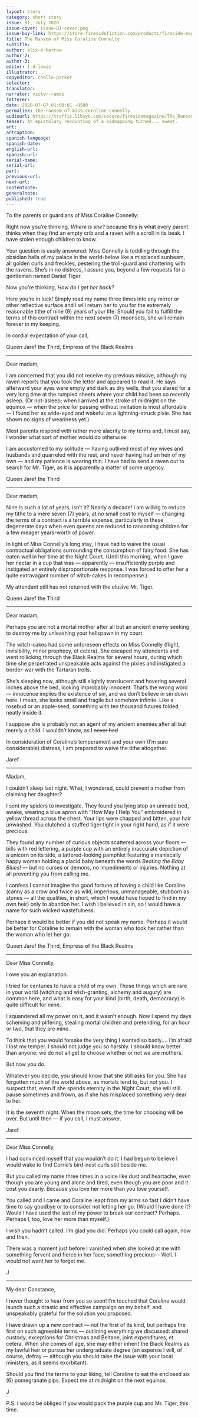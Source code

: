 ```yaml
---
layout: story
category: short story
issue: 81, July 2020
issue-cover: issue-81-cover.png
issue-buy-link: https://store.firesidefiction.com/products/fireside-magazine-issue-81-july-2020
title: The Ransom of Miss Coraline Connelly
subtitle:
author: alix-e-harrow
author-2:
author-3:
editor: l-d-lewis
illustrator:
copyeditor: chelle-parker
selector:
translator:
narrator: victor-ramos
letterer:
date: 2020-07-07 01:00:01 -0500
permalink: the-ransom-of-miss-coraline-connelly
audiourl: https://traffic.libsyn.com/secure/firesidemagazine/The_Ransom_of_Miss_Coraline_Connelly.mp3
teaser: An epistolary recounting of a kidnapping turned... sweet.
art:
artcaption:
spanish-language:
spanish-date:
english-url:
spanish-url:
serial-name:
serial-url:
part:
previous-url:
next-url:
contentnote:
generalnote:
published: true
---
```


To the parents or guardians of Miss Coraline Connelly:

Right now you’re thinking, _Where is she?_ because this is what every parent thinks when they find an empty crib and a raven with a scroll in its beak. I have stolen enough children to know.

Your question is easily answered: Miss Connelly is toddling through the obsidian halls of my palace in the world-below like a misplaced sunbeam, all golden curls and freckles, pestering the troll-guard and chattering with the ravens. She’s in no distress, I assure you, beyond a few requests for a gentleman named Daniel Tiger.

Now you’re thinking, _How do I get her back?_

Here you’re in luck! Simply read my name three times into any mirror or other reflective surface and I will return her to you for the extremely reasonable tithe of nine (9) years of your life. Should you fail to fulfill the terms of this contract within the next seven (7) moonsets, she will remain forever in my keeping.

In cordial expectation of your call,

Queen Jaref the Third, Empress of the Black Realms

----

Dear madam,

I am concerned that you did not receive my previous missive, although my raven reports that you took the letter and appeared to read it. He says afterward your eyes were empty and dark as dry wells, that you stared for a very long time at the rumpled sheets where your child had been so recently asleep. (Or not-asleep; when I arrived at the stroke of midnight on the equinox — when the price for passing without invitation is most affordable — I found her as wide-eyed and wakeful as a lightning-struck pixie. She has shown no signs of weariness yet.)

Most parents respond with rather more alacrity to my terms and, I must say, I wonder what sort of mother would do otherwise.

I am accustomed to my solitude — having outlived most of my wives and husbands and quarreled with the rest, and never having had an heir of my own — and my patience is wearing thin. I have had to send a raven out to search for Mr. Tiger, as it is apparently a matter of some urgency.

Queen Jaref the Third

----

Dear madam,

Nine is such a lot of years, isn’t it? Nearly a decade! I am willing to reduce my tithe to a mere seven (7) years, at no small cost to myself — changing the terms of a contract is a terrible expense, particularly in these degenerate days when even queens are reduced to ransoming children for a few meager years-worth of power.

In light of Miss Connelly’s long stay, I have had to waive the usual contractual obligations surrounding the consumption of fairy food. She has eaten well in her time at the Night Court. (Until this morning, when I gave her nectar in a cup that was — apparently — insufficiently purple and instigated an entirely disproportionate response. I was forced to offer her a quite extravagant number of witch-cakes in recompense.)

My attendant still has not returned with the elusive Mr. Tiger.

Queen Jaref the Third

----

Dear madam,

Perhaps you are not a mortal mother after all but an ancient enemy seeking to destroy me by unleashing your hellspawn in my court.

The witch-cakes had some unforeseen effects on Miss Connelly (flight, invisibility, minor prophecy, et cetera). She escaped my attendants and went rollicking through the Black Realms for several hours, during which time she perpetrated unspeakable acts against the pixies and instigated a border-war with the Tartaran trolls.

She’s sleeping now, although still slightly translucent and hovering several inches above the bed, looking improbably innocent. That’s the wrong word — innocence implies the existence of sin, and we don’t believe in sin down here. I mean, she looks small and fragile but somehow infinite. Like a rosebud or an apple-seed, something with ten thousand futures folded neatly inside it.

I suppose she is probably not an agent of my ancient enemies after all but merely a child. I wouldn’t know, as I ~~never had~~

In consideration of Coraline’s temperament and your own (I’m sure considerable) distress, I am prepared to waive the tithe altogether.

Jaref

----

Madam,

I couldn’t sleep last night. What, I wondered, could prevent a mother from claiming her daughter?

I sent my spiders to investigate. They found you lying atop an unmade bed, awake, wearing a blue apron with “How May I Help You” embroidered in yellow thread across the chest. Your lips were chapped and bitten, your hair unwashed. You clutched a stuffed tiger tight in your right hand, as if it were precious.

They found any number of curious objects scattered across your floors — bills with red lettering, a purple cup with an entirely inaccurate depiction of a unicorn on its side, a tattered-looking pamphlet featuring a maniacally happy woman holding a placid baby beneath the words _Beating the Baby Blues!_ — but no curses or demons, no impediments or injuries. Nothing at all preventing you from calling me.

I confess I cannot imagine the good fortune of having a child like Coraline (canny as a crow and twice as wild, imperious, unmanageable, stubborn as stones — all the qualities, in short, which I would have hoped to find in my own heir) only to abandon her. I wish I believed in sin, so I would have a name for such wicked wastefulness.

Perhaps it would be better if you did not speak my name. Perhaps it would be better for Coraline to remain with the woman who took her rather than the woman who let her go.

Queen Jaref the Third, Empress of the Black Realms

----

Dear Miss Connelly,

I owe you an explanation.

I tried for centuries to have a child of my own. Those things which are rare in your world (witching and wish-granting, alchemy and augury) are common here, and what is easy for your kind (birth, death, democracy) is quite difficult for mine.

I squandered all my power on it, and it wasn’t enough. Now I spend my days scheming and pilfering, stealing mortal children and pretending, for an hour or two, that they are mine.

To think that you would forsake the very thing I wanted so badly.... I’m afraid I lost my temper. I should not judge you so harshly. I should know better than anyone: we do not all get to choose whether or not we are mothers.

But now you do.

Whatever you decide, you should know that she still asks for you. She has forgotten much of the world above, as mortals tend to, but not you. I suspect that, even if she spends eternity in the Night Court, she will still pause sometimes and frown, as if she has misplaced something very dear to her.

It is the seventh night. When the moon sets, the time for choosing will be over. But until then — if you call, I must answer.

Jaref

----

Dear Miss Connelly,

I had convinced myself that you wouldn’t do it. I had begun to believe I would wake to find Corrie’s bird-nest curls still beside me.

But you called my name three times in a voice like dust and heartache, even though you are young and alone and tired, even though you are poor and it cost you dearly. Because you love her more than you love yourself.

You called and I came and Coraline leapt from my arms so fast I didn’t have time to say goodbye or to consider not letting her go. (Would I have done it? Would I have used the last of my power to break our contract? Perhaps. Perhaps I, too, love her more than myself.)

I wish you hadn’t called. I’m glad you did. Perhaps you could call again, now and then.

There was a moment just before I vanished when she looked at me with something fervent and fierce in her face, something precious— Well. I would not want her to forget me.

J

----

My dear Constance,

I never thought to hear from you so soon! I’m touched that Coraline would launch such a drastic and effective campaign on my behalf, and unspeakably grateful for the solution you proposed.

I have drawn up a new contract — not the first of its kind, but perhaps the first on such agreeable terms — outlining everything we discussed: shared custody, exceptions for Christmas and Beltane, joint expenditures, et cetera. When she comes of age, she may either inherit the Black Realms as my lawful heir or pursue her undergraduate degree (an expense I will, of course, defray — although you should raise the issue with your local ministers, as it seems exorbitant).

Should you find the terms to your liking, tell Coraline to eat the enclosed six (6) pomegranate pips. Expect me at midnight on the next equinox.

J

P.S. I would be obliged if you would pack the purple cup and Mr. Tiger, this time.

